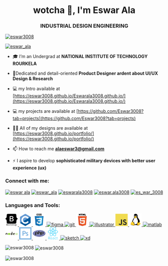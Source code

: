 <h1 align="center"> wotcha 👋, I'm Eswar Ala</h1>
<h3 align="center">INDUSTRIAL DESIGN ENGINEERING</h3>

<p align="left"> <a href="https://github.com/ryo-ma/github-profile-trophy"><img src="https://github-profile-trophy.vercel.app/?username=eswar3008" alt="eswar3008" /></a> </p>

<p align="left"> <a href="https://twitter.com/eswar_ala" target="blank"><img src="https://img.shields.io/twitter/follow/eswar_ala?logo=twitter&style=for-the-badge" alt="eswar_ala" /></a> </p>

<!--<img src="https://user-images.githubusercontent.com/76482527/108341057-48635280-71ff-11eb-9f87-43bbcadc65d8.gif" width="400" /></a> </p>-->



- 🎓 I’m an Undergrad at **NATIONAL INSTITUTE OF TECHNOLOGY ROURKELA**



- 🌱Dedicated and detail-oriented **Product Designer ardent about UI/UX Design & Research**

- 💻 my Intro available at [https://eswar3008.github.io/Eswarala3008.github.io/](https://eswar3008.github.io/Eswarala3008.github.io/)

- 💻 my projects are available at [https://github.com/Eswar3008?tab=projects](https://github.com/Eswar3008?tab=projects)

- 👨‍💻 All of my designs are available at [https://eswar3008.github.io/portfolio/](https://eswar3008.github.io/portfolio/)

- 📫 How to reach me **alaeswar3@gmail.com**

- ⚡ I aspire to develop **sophisticated military devices with better user experience (ux)**

<h3 align="left">Connect with me:</h3>
<p align="left">
<a href="https://dev.to/eswar3008" target="blank"><img align="center" src="https://cdn.jsdelivr.net/npm/simple-icons@3.0.1/icons/dev-dot-to.svg" alt="eswar ala" height="30" width="40" /></a>
<a href="https://twitter.com/eswar_ala" target="blank"><img align="center" src="https://cdn.jsdelivr.net/npm/simple-icons@3.0.1/icons/twitter.svg" alt="eswar_ala" height="30" width="40" /></a>
<a href="https://linkedin.com/in/eswarala3008" target="blank"><img align="center" src="https://cdn.jsdelivr.net/npm/simple-icons@3.0.1/icons/linkedin.svg" alt="eswarala3008" height="30" width="40" /></a>
<a href="https://fb.com/eswar.ala3008" target="blank"><img align="center" src="https://cdn.jsdelivr.net/npm/simple-icons@3.0.1/icons/facebook.svg" alt="eswar.ala3008" height="30" width="40" /></a>
<a href="https://instagram.com/es_war_3008" target="blank"><img align="center" src="https://cdn.jsdelivr.net/npm/simple-icons@3.0.1/icons/instagram.svg" alt="es_war_3008" height="30" width="40" /></a>
</p>

<h3 align="left">Languages and Tools:</h3>
<p align="left"> <a href="https://getbootstrap.com" target="_blank"> <img src="https://raw.githubusercontent.com/devicons/devicon/master/icons/bootstrap/bootstrap-plain-wordmark.svg" alt="bootstrap" width="40" height="40"/> </a> <a href="https://www.cprogramming.com/" target="_blank"> <img src="https://raw.githubusercontent.com/devicons/devicon/master/icons/c/c-original.svg" alt="c" width="40" height="40"/> </a> <a href="https://www.w3schools.com/css/" target="_blank"> <img src="https://raw.githubusercontent.com/devicons/devicon/master/icons/css3/css3-original-wordmark.svg" alt="css3" width="40" height="40"/> </a> <a href="https://www.figma.com/" target="_blank"> <img src="https://www.vectorlogo.zone/logos/figma/figma-icon.svg" alt="figma" width="40" height="40"/> </a> <a href="https://git-scm.com/" target="_blank"> <img src="https://www.vectorlogo.zone/logos/git-scm/git-scm-icon.svg" alt="git" width="40" height="40"/> </a> <a href="https://www.w3.org/html/" target="_blank"> <img src="https://raw.githubusercontent.com/devicons/devicon/master/icons/html5/html5-original-wordmark.svg" alt="html5" width="40" height="40"/> </a> <a href="https://www.adobe.com/in/products/illustrator.html" target="_blank"> <img src="https://www.vectorlogo.zone/logos/adobe_illustrator/adobe_illustrator-icon.svg" alt="illustrator" width="40" height="40"/> </a> <a href="https://developer.mozilla.org/en-US/docs/Web/JavaScript" target="_blank"> <img src="https://raw.githubusercontent.com/devicons/devicon/master/icons/javascript/javascript-original.svg" alt="javascript" width="40" height="40"/> </a> <a href="https://www.linux.org/" target="_blank"> <img src="https://raw.githubusercontent.com/devicons/devicon/master/icons/linux/linux-original.svg" alt="linux" width="40" height="40"/> </a> <a href="https://www.mathworks.com/" target="_blank"> <img src="https://raw.githubusercontent.com/simple-icons/simple-icons/master/icons/mathworks.svg" alt="matlab" width="40" height="40"/> </a> <a href="https://nodejs.org" target="_blank"> <img src="https://raw.githubusercontent.com/devicons/devicon/master/icons/nodejs/nodejs-original-wordmark.svg" alt="nodejs" width="40" height="40"/> </a> <a href="https://www.photoshop.com/en" target="_blank"> <img src="https://raw.githubusercontent.com/devicons/devicon/master/icons/photoshop/photoshop-line.svg" alt="photoshop" width="40" height="40"/> </a> <a href="https://www.php.net" target="_blank"> <img src="https://raw.githubusercontent.com/devicons/devicon/master/icons/php/php-original.svg" alt="php" width="40" height="40"/> </a> <a href="https://reactjs.org/" target="_blank"> <img src="https://raw.githubusercontent.com/devicons/devicon/master/icons/react/react-original-wordmark.svg" alt="react" width="40" height="40"/> </a> <a href="https://www.sketch.com/" target="_blank"> <img src="https://www.vectorlogo.zone/logos/sketchapp/sketchapp-icon.svg" alt="sketch" width="40" height="40"/> </a> <a href="https://www.adobe.com/products/xd.html" target="_blank"> <img src="https://cdn.worldvectorlogo.com/logos/adobe-xd.svg" alt="xd" width="40" height="40"/> </a> </p>

<p><img align="left" src="https://github-readme-stats.vercel.app/api/top-langs?username=eswar3008&show_icons=true&locale=en&layout=compact" alt="eswar3008" /></p>

<p>&nbsp;<img align="center" src="https://github-readme-stats.vercel.app/api?username=eswar3008&show_icons=true&locale=en" alt="eswar3008" /></p>

<p><img align="center" src="https://github-readme-streak-stats.herokuapp.com/?user=eswar3008&" alt="eswar3008" /></p>
